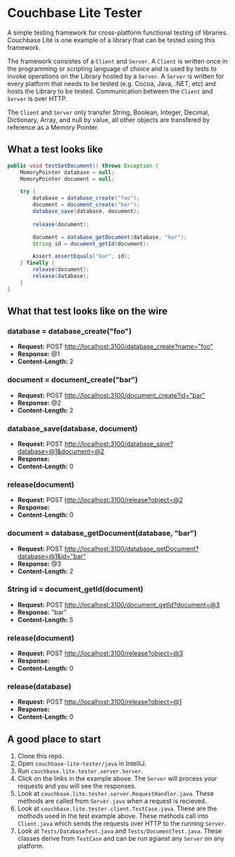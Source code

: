 # Couchbase Lite Tester

A simple testing framework for cross-platform functional testing of libraries. Couchbase Lite is one example of a library that can be tested using this framework.

The framework consistes of a `Client` and `Server`. A `Client` is written once in the programming or scripting language of choice and is used by tests to invoke operations on the Library hosted by a `Server`. A `Server` is written for every platform that needs to be tested (e.g. Cocoa, Java, .NET, etc) and hosts the Library to be tested. Communication between the `Client` and `Server` is over HTTP.

The `Client` and `Server` only transfer String, Boolean, Integer, Decimal, Dictionary, Array, and null by value, all other objects are transfered by reference as a Memory Pointer.

## What a test looks like

```java
public void testGetDocument() throws Exception {
    MemoryPointer database = null;
    MemoryPointer document = null;

    try {
        database = database_create("foo");
        document = document_create("bar");
        database_save(database, document);
            
        release(document);

        document = database_getDocument(database, "bar");
        String id = document_getId(document);

        Assert.assertEquals("bar", id);
    } finally {
        release(document);
        release(database);
    }
}
```

## What that test looks like on the wire

### database = database_create("foo")
* **Request:**  POST [http://localhost:3100/database_create?name="foo"](http://localhost:3100/database_create?name="foo")
* **Response:** @1
* **Content-Length:** 2

### document = document_create("bar")
* **Request:**  POST [http://localhost:3100/document_create?id="bar"](http://localhost:3100/document_create?id="bar")
* **Response:** @2
* **Content-Length:** 2

### database_save(database, document)
* **Request:**  POST [http://localhost:3100/database_save?database=@1&document=@2](http://localhost:3100/database_save?database=@1&document=@2)
* **Response:** 
* **Content-Length:** 0

### release(document)
* **Request:**  POST [http://localhost:3100/release?object=@2](http://localhost:3100/release?object=@2)
* **Response:** 
* **Content-Length:** 0

### document = database_getDocument(database, "bar")
* **Request:**  POST [http://localhost:3100/database_getDocument?database=@1&id="bar"](http://localhost:3100/database_getDocument?database=@1&id="bar")
* **Response:** @3
* **Content-Length:** 2

### String id = document_getId(document)
* **Request:**  POST [http://localhost:3100/document_getId?document=@3](http://localhost:3100/document_getId?document=@3)
* **Response:** "bar"
* **Content-Length:** 5

### release(document)
* **Request:**  POST [http://localhost:3100/release?object=@3](http://localhost:3100/release?object=@3)
* **Response:** 
* **Content-Length:** 0

### release(database)
* **Request:**  POST [http://localhost:3100/release?object=@1](http://localhost:3100/release?object=@1)
* **Response:** 
* **Content-Length:** 0

## A good place to start
1. Clone this repo.
2. Open `couchbase-lite-tester/java` in IntelliJ.
3. Run `couchbase.lite.tester.server.Server`.
4. Click on the links in the example above. The `Server` will process your requests and you will see the responses.
5. Look at `couchbase.lite.tester.server.RequestHandler.java`. These methods are called from `Server.java` when a request is recieved.
6. Look at `couchbase.lite.tester.client.TestCase.java`. These are the mothods used in the test example above. These methods call into `Client.java` which sends the requests over HTTP to the running `Server`.
7. Look at `Tests/DatabaseTest.java` and `Tests/DocumentTest.java`. These classes derive from `TestCase` and can be run agianst any `Server` on any platform.
